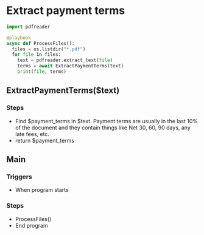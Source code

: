 # Extract payment terms

```python
import pdfreader

@playbook
async def ProcessFiles():
  files = os.listdir("*.pdf")
  for file in files:
    text = pdfreader.extract_text(file)
    terms = await ExtractPaymentTerms(text)
    print(file, terms)
```

## ExtractPaymentTerms($text)

### Steps
- Find $payment_terms in $text. Payment terms are usually in the last 10% of the document and they contain things like Net 30, 60, 90 days, any late fees, etc.
- return $payment_terms

## Main

### Triggers
- When program starts

### Steps
- ProcessFiles()
- End program
